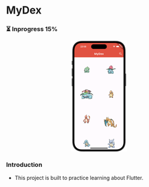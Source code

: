 <h1>MyDex</h1>
<h3>⏳ Inprogress 15%</h3>

<p align="center">
  <img src="./others/example_01.png" width="30%">
</p>

<h3>Introduction</h3>
<ul>
    <li>This project is built to practice learning about Flutter.</li>
</ul>
